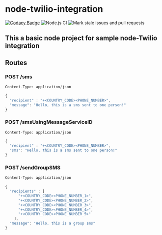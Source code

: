 # node-twilio-integration

[![Codacy Badge](https://api.codacy.com/project/badge/Grade/56b0d6e266064776a6e4482c43185a59)](https://app.codacy.com/manual/naivedeveloper95/node-twilio-integration?utm_source=github.com&utm_medium=referral&utm_content=naivedeveloper95/node-twilio-integration&utm_campaign=Badge_Grade_Dashboard)
![Node.js CI](https://github.com/naivedeveloper95/node-twilio-integration/workflows/Node.js%20CI/badge.svg)
![Mark stale issues and pull requests](https://github.com/naivedeveloper95/node-twilio-integration/workflows/Mark%20stale%20issues%20and%20pull%20requests/badge.svg)

## This a basic node project for sample node-Twilio integration

## Routes

### POST /sms

```javascript
Content-Type: application/json

{
  "recipient" : "+<COUNTRY_CODE><PHONE_NUMBER>",
  "message": "Hello, this is a sms sent to one person!"
}
```

### POST /smsUsingMessageServiceID

```javascript
Content-Type: application/json

{
  "recipient" : "+<COUNTRY_CODE><PHONE_NUMBER>",
  "sms": "Hello, this is a sms sent to one person!"
}
```

### POST /sendGroupSMS

```javascript
Content-Type: application/json

{
  "recipients" : [
      "+<COUNTRY_CODE><PHONE_NUMBER_1>",
      "+<COUNTRY_CODE><PHONE_NUMBER_2>",
      "+<COUNTRY_CODE><PHONE_NUMBER_3>",
      "+<COUNTRY_CODE><PHONE_NUMBER_4>",
      "+<COUNTRY_CODE><PHONE_NUMBER_5>"
    ],
  "message": "Hello, this is a group sms"
}
```
